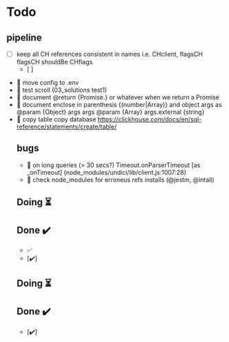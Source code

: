 # Todo

## pipeline
- [ ] keep all CH references consistent in names i.e. CHclient, flagsCH flagsCH shouldBe CHflags
  - [ ] 
- 🔳 move config to .env
- 🔳 test scroll (03_solutions test1)
- 🔳 document @return {Promise.<Object>} or whatever when we return a Promise 
- 🔳 document enclose in parenthesis {(number|Array)} and object args as @param {Object} args args @param {Array<string>} args.external {string}
- 🔳 copy table copy database https://clickhouse.com/docs/en/sql-reference/statements/create/table/
## bugs
- 🔳 on long queries (> 30 secs?)  Timeout.onParserTimeout [as _onTimeout] (node_modules/undici/lib/client.js:1007:28)  
- 🔳 check node_modules for erroneus refs installs (@jestm, @intall)

## Doing ⏳

## Done ✔️
- ✅
- [✔️]

## Doing ⏳

## Done ✔️
  - [✔️] 
 